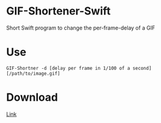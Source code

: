 # GIF-Shortener-Swift
Short Swift program to change the per-frame-delay of a GIF

Use
===
`GIF-Shortner -d [delay per frame in 1/100 of a second] [/path/to/image.gif]`

Download
========
[Link](https://dl.dropboxusercontent.com/u/25841884/Programs/GIF-Shortener)
